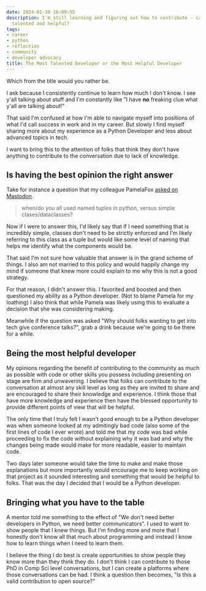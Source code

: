 ```yaml
---
date: 2024-01-30 16:09:55
description: I'm still learning and figuring out how to contribute - can I be both
  talented and helpful?
tags:
- career
- python
- reflection
- community
- developer advocacy
title: The Most Talented Developer or the Most Helpful Developer
---
```


Which from the title would you rather be.

I ask because I consistently continue to learn how much I don't know. I see y'all talking about stuff and I'm constantly like "I have **no** freaking clue what y'all are talking about!"

That said I'm confused at how I'm able to navigate myself into positions of what I'd call success in work and in my career. But slowly I find myself sharing more about my experience as a Python Developer and less about advanced topics in tech.

I want to bring this to the attention of folks that think they don't have anything to contribute to the conversation due to lack of knowledge.

## Is having the best opinion the right answer

Take for instance a question that my colleague PamelaFox [asked on Mastodon](https://fosstodon.org/@pamelafox/111844685551173888).

> when/do you all used named tuples in python, versus simple clases/dataclasses?

Now if I were to answer this, I'd likely say that if I need something that is incredibly simple, classes don't need to be strictly enforced and I'm likely referring to this class as a tuple but would like some level of naming that helps me identify what the components would be.

That said I'm not sure how valuable that answer is in the grand scheme of things. I also am not married to this policy and would happily change my mind if someone that knew more could explain to me why this is not a good strategy.

For that reason, I didn't answer this. I favorited and boosted and then questioned my ability as a Python developer. (Not to blame Pamela for my loathing) I also think that while Pamela was likely using this to evaluate a decision that she was considering making.

Meanwhile if the question was asked "Why should folks wanting to get into tech give conference talks?", grab a drink because we're going to be there for a while.

## Being the most helpful developer

My opinions regarding the benefit of contributing to the community as much as possible with code or other skills you possess including presenting on stage are firm and unwavering. I believe that folks can contribute to the conversation at almost any skill level as long as they are invited to share and are encouraged to share their knowledge and experience. I think those that have more knowledge and experience then have the blessed opportunity to provide different points of view that will be helpful.

The only time that I truly felt I wasn't good enough to be a Python developer was when someone looked at my admitingly bad code (also some of the first lines of code I ever wrote) and told me that my code was bad while proceeding to fix the code without explaining why it was bad and why the changes being made would make for more readable, easier to maintain code.

Two days later someone would take the time to make and make those explanations but more importantly would encourage me to keep working on that project as it sounded interesting and something that would be helpful to folks. That was the day I decided that I would be a Python developer.

## Bringing what you have to the table

A mentor told me something to the effect of "We don't need better developers in Python, we need better communicators". I used to want to show people that I knew things. But I'm finding more and more that I honestly don't know all that much about programming and instead I know how to learn things when I need to learn them.

I believe the thing I do best is create opportunities to show people they know more than they think they do. I don't think I can contribute to those PhD in Comp Sci level conversations, but I can create a platforms where those conversations can be had. I think a question then becomes, "Is this a valid contribution to open source?"
